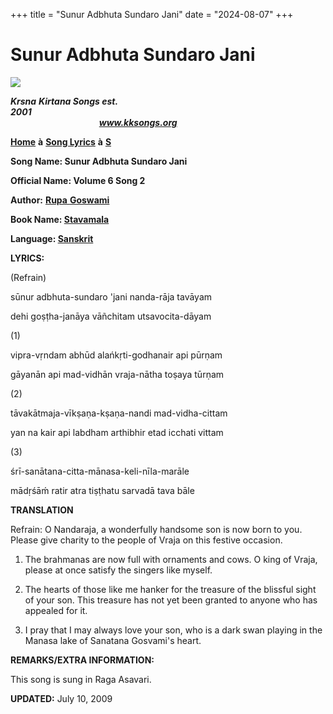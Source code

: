 +++
title = "Sunur Adbhuta Sundaro Jani"
date = "2024-08-07"
+++

# Sunur Adbhuta Sundaro Jani
**[![](http://kksongs.org/image_files/image002.jpg)](http://kksongs.org/)**

**_Krsna_** **_Kirtana Songs est. 2001_**                                                                                                                                                      **_www.kksongs.org_**

**[Home](http://kksongs.org/)** **à** **[Song Lyrics](http://kksongs.org/lyrics.html)** **à** **[S](http://kksongs.org/songs/song_s.html)**

**Song Name: Sunur Adbhuta Sundaro Jani**

**Official Name: Volume 6 Song 2**

**Author:** [**Rupa** **Goswami**](http://kksongs.org/authors/list/rupa.html)

**Book Name: [Stavamala](http://kksongs.org/authors/stavamala.html)**

**Language: [Sanskrit](http://kksongs.org/language/list/sanskrit.html)**

**LYRICS:**

(Refrain)

sūnur adbhuta-sundaro 'jani nanda-rāja tavāyam

dehi goṣṭha-janāya vāñchitam utsavocita-dāyam

(1)

vipra-vṛndam abhūd alańkṛti-godhanair api pūrṇam

gāyanān api mad-vidhān vraja-nātha toṣaya tūrṇam

(2)

tāvakātmaja-vīkṣaṇa-kṣaṇa-nandi mad-vidha-cittam

yan na kair api labdham arthibhir etad icchati vittam

(3)

śrī-sanātana-citta-mānasa-keli-nīla-marāle

mādṛśāḿ ratir atra tiṣṭhatu sarvadā tava bāle

**TRANSLATION**

Refrain: O Nandaraja, a wonderfully handsome son is now born to you. Please give charity to the people of Vraja on this festive occasion.

1) The brahmanas are now full with ornaments and cows. O king of Vraja, please at once satisfy the singers like myself.

2) The hearts of those like me hanker for the treasure of the blissful sight of your son. This treasure has not yet been granted to anyone who has appealed for it.

3) I pray that I may always love your son, who is a dark swan playing in the Manasa lake of Sanatana Gosvami's heart.

**REMARKS/EXTRA INFORMATION:**

This song is sung in Raga Asavari.

**UPDATED:** July 10, 2009